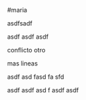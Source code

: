 #maria

asdfsadf

asdf
asdf
asdf


conflicto otro 

mas lineas

asdf
asd
fasd
fa
sfd


asdf
asdf
asd
f
asdf
asdf
